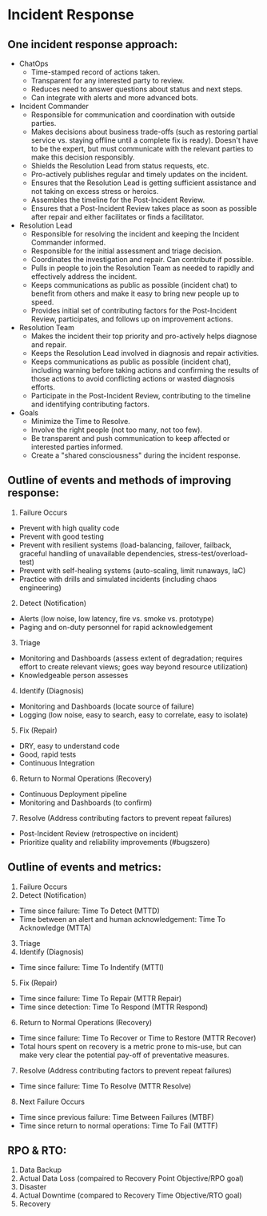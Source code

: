 # Incident Response

## One incident response approach:

- ChatOps
  - Time-stamped record of actions taken.
  - Transparent for any interested party to review.
  - Reduces need to answer questions about status and next steps.
  - Can integrate with alerts and more advanced bots.
- Incident Commander
  - Responsible for communication and coordination with outside parties.
  - Makes decisions about business trade-offs (such as restoring partial service vs. staying offline until a complete fix is ready). Doesn't have to be the expert, but must communicate with the relevant parties to make this decision responsibly.
  - Shields the Resolution Lead from status requests, etc.
  - Pro-actively publishes regular and timely updates on the incident.
  - Ensures that the Resolution Lead is getting sufficient assistance and not taking on excess stress or heroics.
  - Assembles the timeline for the Post-Incident Review.
  - Ensures that a Post-Incident Review takes place as soon as possible after repair and either facilitates or finds a facilitator.
- Resolution Lead
  - Responsible for resolving the incident and keeping the Incident Commander informed.
  - Responsible for the initial assessment and triage decision.
  - Coordinates the investigation and repair. Can contribute if possible.
  - Pulls in people to join the Resolution Team as needed to rapidly and effectively address the incident.
  - Keeps communications as public as possible (incident chat) to benefit from others and make it easy to bring new people up to speed.
  - Provides initial set of contributing factors for the Post-Incident Review, participates, and follows up on improvement actions.
- Resolution Team
  - Makes the incident their top priority and pro-actively helps diagnose and repair.
  - Keeps the Resolution Lead involved in diagnosis and repair activities.
  - Keeps communications as public as possible (incident chat), including warning before taking actions and confirming the results of those actions to avoid conflicting actions or wasted diagnosis efforts.
  - Participate in the Post-Incident Review, contributing to the timeline and identifying contributing factors.
- Goals
  - Minimize the Time to Resolve.
  - Involve the right people (not too many, not too few).
  - Be transparent and push communication to keep affected or interested parties informed.
  - Create a "shared consciousness" during the incident response.


## Outline of events and methods of improving response:

1. Failure Occurs
  - Prevent with high quality code
  - Prevent with good testing
  - Prevent with resilient systems (load-balancing, failover, failback, graceful handling of unavailable dependencies, stress-test/overload-test)
  - Prevent with self-healing systems (auto-scaling, limit runaways, IaC)
  - Practice with drills and simulated incidents (including chaos engineering)
2. Detect (Notification)
  - Alerts (low noise, low latency, fire vs. smoke vs. prototype)
  - Paging and on-duty personnel for rapid acknowledgement
3. Triage
  - Monitoring and Dashboards (assess extent of degradation; requires effort to create relevant views; goes way beyond resource utilization)
  - Knowledgeable person assesses
4. Identify (Diagnosis)
  - Monitoring and Dashboards (locate source of failure)
  - Logging (low noise, easy to search, easy to correlate, easy to isolate)
5. Fix (Repair)
  - DRY, easy to understand code
  - Good, rapid tests
  - Continuous Integration
6. Return to Normal Operations (Recovery)
  - Continuous Deployment pipeline
  - Monitoring and Dashboards (to confirm)
7. Resolve (Address contributing factors to prevent repeat failures)
  - Post-Incident Review (retrospective on incident)
  - Prioritize quality and reliability improvements (#bugszero)


## Outline of events and metrics:

1. Failure Occurs
2. Detect (Notification)
  - Time since failure: Time To Detect (MTTD)
  - Time between an alert and human acknowledgement: Time To Acknowledge (MTTA)
3. Triage
4. Identify (Diagnosis)
  - Time since failure: Time To Indentify (MTTI)
5. Fix (Repair)
  - Time since failure: Time To Repair (MTTR Repair)
  - Time since detection: Time To Respond (MTTR Respond)
6. Return to Normal Operations (Recovery)
  - Time since failure: Time To Recover or Time to Restore (MTTR Recover)
  - Total hours spent on recovery is a metric prone to mis-use, but can make very clear the potential pay-off of preventative measures.
7. Resolve (Address contributing factors to prevent repeat failures)
  - Time since failure: Time To Resolve (MTTR Resolve)
8. Next Failure Occurs
  - Time since previous failure: Time Between Failures (MTBF)
  - Time since return to normal operations: Time To Fail (MTTF)


## RPO & RTO:

1. Data Backup
2. Actual Data Loss (compaired to Recovery Point Objective/RPO goal)
3. Disaster
4. Actual Downtime (compared to Recovery Time Objective/RTO goal)
5. Recovery
